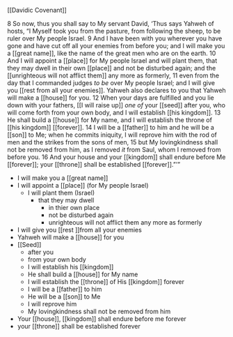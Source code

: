 [[Davidic Covenant]]

8 So now, thus you shall say to My servant David, ‘Thus says Yahweh of hosts, “I Myself took you from the pasture, from following the sheep, to be ruler over My people Israel. 9 And I have been with you wherever you have gone and have cut off all your enemies from before you; and I will make you a [[great name]], like the name of the great men who are on the earth. 10 And I will appoint a [[place]] for My people Israel and will plant them, that they may dwell in their own [[place]] and not be disturbed again; and the [[unrighteous will not afflict them]] any more as formerly, 11 even from the day that I commanded judges _to be_ over My people Israel; and I will give you [[rest from all your enemies]]. Yahweh also declares to you that Yahweh will make a [[house]] for you. 12 When your days are fulfilled and you lie down with your fathers, [[I will raise up]] _one of_ your [[seed]] after you, who will come forth from your own body, and I will establish [[his kingdom]]. 13 He shall build a [[house]] for My name, and I will establish the throne of [[his kingdom]] [[forever]]. 14 I will be a [[father]] to him and he will be a [[son]] to Me; when he commits iniquity, I will reprove him with the rod of men and the strikes from the sons of men, 15 but My lovingkindness shall not be removed from him, as I removed _it_ from Saul, whom I removed from before you. 16 And your house and your [[kingdom]] shall endure before Me [[forever]]; your [[throne]] shall be established [[forever]].”’”

- I will make you a [[great name]]
- I will appoint a [[place]] (for My people Israel)
	- I will plant them (Israel)
		- that they may dwell
			- in thier own place
			- not be disturbed again
			- unrighteous will not afflict them any more as formerly
- I will give you [[rest ]]from all your enemies
- Yahweh will make a [[house]] for you
- [[Seed]]
	- after you
	- from your own body
	- I will establish his [[kingdom]]
	- He shall build a [[house]] for My name
	- I will establish the [[throne]] of His [[kingdom]] forever
	- I will be a [[father]] to him
	- He will be a [[son]] to Me
	- I will reprove him
	- My lovingkindness shall not be removed from him
- Your [[house]], [[kingdom]] shall endure before me forever
- your [[throne]] shall be established forever
